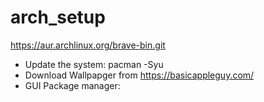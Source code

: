 # arch_setup





https://aur.archlinux.org/brave-bin.git


- Update the system: pacman -Syu
- Download Wallpapger from https://basicappleguy.com/
- GUI Package manager: 
